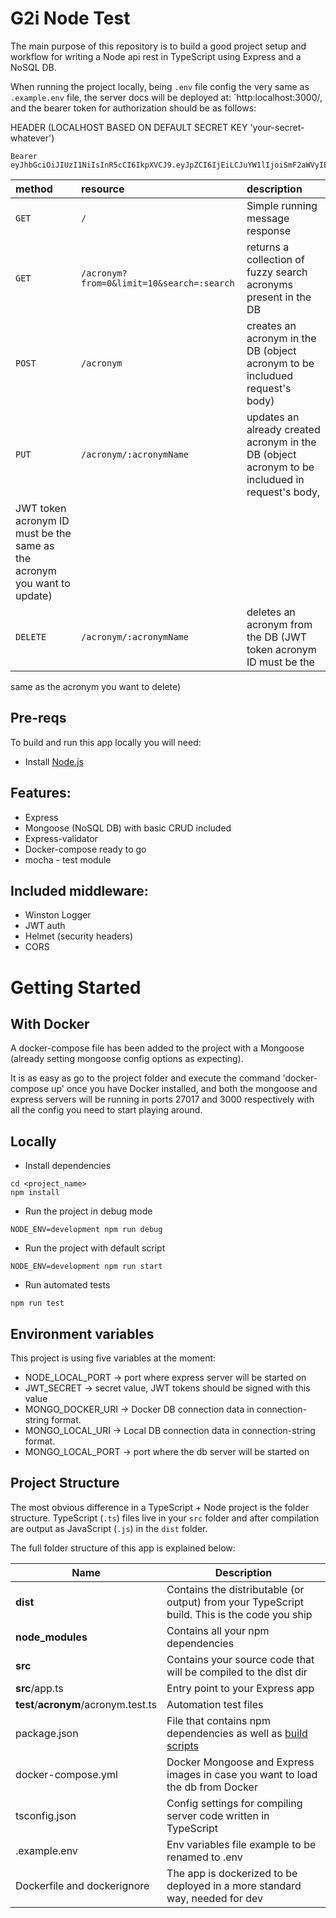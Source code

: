 # G2i Node Test

The main purpose of this repository is to build a good project setup and workflow for writing a Node api rest in TypeScript using Express and a NoSQL DB.

When running the project locally, being `.env` file config the very same as `.example.env` file, the server docs will be deployed at: `http:localhost:3000/, and the bearer token for authorization should be as follows:

HEADER (LOCALHOST BASED ON DEFAULT SECRET KEY 'your-secret-whatever')

```
Bearer eyJhbGciOiJIUzI1NiIsInR5cCI6IkpXVCJ9.eyJpZCI6IjEiLCJuYW1lIjoiSmF2aWVyIEF2aWxlcyIsImVtYWlsIjoiYXZpbGVzbG9wZXouamF2aWVyQGdtYWlsLmNvbSJ9.rgOobROftUYSWphkdNfxoN2cgKiqNXd4Km4oz6Ex4ng
```

| method                                                                   | resource                                  | description                                                                                     |
| :----------------------------------------------------------------------- | :---------------------------------------- | :---------------------------------------------------------------------------------------------- |
| `GET`                                                                    | `/`                                       | Simple running message response                                                                 |
| `GET`                                                                    | `/acronym?from=0&limit=10&search=:search` | returns a collection of fuzzy search acronyms present in the DB                                 |
| `POST`                                                                   | `/acronym`                                | creates an acronym in the DB (object acronym to be includued request's body)                    |
| `PUT`                                                                    | `/acronym/:acronymName`                   | updates an already created acronym in the DB (object acronym to be includued in request's body, |
| JWT token acronym ID must be the same as the acronym you want to update) |
| `DELETE`                                                                 | `/acronym/:acronymName`                   | deletes an acronym from the DB (JWT token acronym ID must be the                                |

same as the acronym you want to delete)

## Pre-reqs

To build and run this app locally you will need:

- Install [Node.js](https://nodejs.org/en/)

## Features:

- Express
- Mongoose (NoSQL DB) with basic CRUD included
- Express-validator
- Docker-compose ready to go
- mocha - test module

## Included middleware:

- Winston Logger
- JWT auth
- Helmet (security headers)
- CORS

# Getting Started

## With Docker

A docker-compose file has been added to the project with a Mongoose (already setting mongoose config options as expecting).

It is as easy as go to the project folder and execute the command 'docker-compose up' once you have Docker installed, and both the mongoose and express servers will be running in ports 27017 and 3000 respectively with all the config you need to start playing around.

## Locally

- Install dependencies

```
cd <project_name>
npm install
```

- Run the project in debug mode

```
NODE_ENV=development npm run debug
```

- Run the project with default script

```
NODE_ENV=development npm run start
```

- Run automated tests

```
npm run test
```

## Environment variables

This project is using five variables at the moment:

- NODE_LOCAL_PORT -> port where express server will be started on
- JWT_SECRET -> secret value, JWT tokens should be signed with this value
- MONGO_DOCKER_URI -> Docker DB connection data in connection-string format.
- MONGO_LOCAL_URI -> Local DB connection data in connection-string format.
- MONGO_LOCAL_PORT -> port where the db server will be started on

## Project Structure

The most obvious difference in a TypeScript + Node project is the folder structure.
TypeScript (`.ts`) files live in your `src` folder and after compilation are output as JavaScript (`.js`) in the `dist` folder.

The full folder structure of this app is explained below:

| Name                                 | Description                                                                                                |
| ------------------------------------ | ---------------------------------------------------------------------------------------------------------- |
| **dist**                             | Contains the distributable (or output) from your TypeScript build. This is the code you ship               |
| **node_modules**                     | Contains all your npm dependencies                                                                         |
| **src**                              | Contains your source code that will be compiled to the dist dir                                            |
| **src**/app.ts                       | Entry point to your Express app                                                                            |
| **test**/**acronym**/acronym.test.ts | Automation test files                                                                                      |
| package.json                         | File that contains npm dependencies as well as [build scripts](#what-if-a-library-isnt-on-definitelytyped) |
| docker-compose.yml                   | Docker Mongoose and Express images in case you want to load the db from Docker                             |
| tsconfig.json                        | Config settings for compiling server code written in TypeScript                                            |
| .example.env                         | Env variables file example to be renamed to .env                                                           |
| Dockerfile and dockerignore          | The app is dockerized to be deployed in a more standard way, needed for dev                                |
